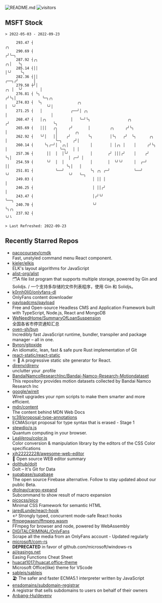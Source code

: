 ![README.md](https://github.com/Gerhut/Gerhut/workflows/README.md/badge.svg)
![visitors](https://visitors.vercel.app/Gerhut/Gerhut?token=8cf69d1f6813d272ef062726b6070c9be4ff72038cfe5a7ded7384a8da65d866)

## MSFT Stock

```
> 2022-05-03 - 2022-09-23

     293.47 ┤                                                                      ╭╮                            
     290.69 ┤                                                                     ╭╯╰─╮                          
     287.92 ┤╭╮                                                                 ╭╮│   ╰╮                         
     285.14 ┤││                                                                 │╰╯    ╰╮                        
     282.36 ┤││                                                            ╭──╮╭╯       │                        
     279.58 ┼╯│                                                         ╭╮ │  ╰╯        │                        
     276.81 ┤ ╰╮                                                       ╭╯╰╮│            ╰─╮╭╮                    
     274.03 ┤  ╰╮                ╭╮                                    │  ╰╯              ╰╯│                    
     271.25 ┤   │             ╭──╯│ ╭╮                                 │                    │                    
     268.47 ┤   │╭╮           │   ╰─╯╰╮                 ╭╮            ╭╯                    ╰╮                   
     265.69 ┤   │││   ╭╮     ╭╯       │         ╭╮     ╭╯╰╮           │                      │        ╭╮         
     262.92 ┤   ╰╯│   ││    ╭╯        ╰╮        │╰╮   ╭╯  ╰╮      ╭╮  │                      ╰─╮     ╭╯│         
     260.14 ┤     ╰╮╭─╯│  ╭╮│          │        │ │╭╮ │    │     ╭╯╰╮ │                        ╰─╮   │ │         
     257.36 ┤      ││  │  │╰╯          │       ╭╯ │││╭╯    │    ╭╯  ╰╮│                          │ ╭─╯ │         
     254.59 ┤      ╰╯  │  │            │       │  ╰╯╰╯     │  ╭─╯    ││                          ╰╮│   │         
     251.81 ┤          ╰──╯            ╰╮ ╭╮ ╭─╯           ╰──╯      ╰╯                           ╰╯   ╰─╮       
     249.03 ┤                           │ ││ │                                                           │       
     246.25 ┤                           │ ││╭╯                                                           │       
     243.47 ┤                           │╭╯╰╯                                                            ╰──╮    
     240.70 ┤                           ╰╯                                                                  ╰╮╭╮ 
     237.92 ┤                                                                                                ╰╯╰ 

> Last Refreshed: 2022-09-23
```

## Recently Starred Repos

- [pacocoursey/cmdk](https://github.com/pacocoursey/cmdk)  
  Fast, unstyled command menu React component.
- [kieler/elkjs](https://github.com/kieler/elkjs)  
  ELK's layout algorithms for JavaScript
- [alist-org/alist](https://github.com/alist-org/alist)  
  🗂️A file list program that supports multiple storage, powered by Gin and Solidjs. / 一个支持多存储的文件列表程序，使用 Gin 和 Solidjs。
- [k0rnh0li0/onlyfans-dl](https://github.com/k0rnh0li0/onlyfans-dl)  
  OnlyFans content downloader
- [payloadcms/payload](https://github.com/payloadcms/payload)  
  Free and Open-source Headless CMS and Application Framework built with TypeScript, Node.js, React and MongoDB
- [WeNeedHome/SummaryOfLoanSuspension](https://github.com/WeNeedHome/SummaryOfLoanSuspension)  
  全国各省市停贷通知汇总
- [oven-sh/bun](https://github.com/oven-sh/bun)  
  Incredibly fast JavaScript runtime, bundler, transpiler and package manager – all in one.
- [Byron/gitoxide](https://github.com/Byron/gitoxide)  
  An idiomatic, lean, fast & safe pure Rust implementation of Git
- [react-static/react-static](https://github.com/react-static/react-static)  
  ⚛️ 🚀 A progressive static site generator for React.
- [direnv/direnv](https://github.com/direnv/direnv)  
  unclutter your .profile
- [BandaiNamcoResearchInc/Bandai-Namco-Research-Motiondataset](https://github.com/BandaiNamcoResearchInc/Bandai-Namco-Research-Motiondataset)  
  This repository provides motion datasets collected by Bandai Namco Research Inc
- [google/wireit](https://github.com/google/wireit)  
  Wireit upgrades your npm scripts to make them smarter and more efficient.
- [mdn/content](https://github.com/mdn/content)  
  The content behind MDN Web Docs
- [tc39/proposal-type-annotations](https://github.com/tc39/proposal-type-annotations)  
  ECMAScript proposal for type syntax that is erased - Stage 1
- [stewdio/q.js](https://github.com/stewdio/q.js)  
  Quantum computing in your browser.
- [LeaVerou/color.js](https://github.com/LeaVerou/color.js)  
  Color conversion & manipulation library by the editors of the CSS Color specifications
- [xjh22222228/awesome-web-editor](https://github.com/xjh22222228/awesome-web-editor)  
  🔨  Open source WEB editor summary
- [dolthub/dolt](https://github.com/dolthub/dolt)  
  Dolt – It's Git for Data
- [supabase/supabase](https://github.com/supabase/supabase)  
  The open source Firebase alternative. Follow to stay updated about our public Beta.
- [dtolnay/cargo-expand](https://github.com/dtolnay/cargo-expand)  
  Subcommand to show result of macro expansion
- [picocss/pico](https://github.com/picocss/pico)  
  Minimal CSS Framework for semantic HTML
- [jaredLunde/react-hook](https://github.com/jaredLunde/react-hook)  
  ↩ Strongly typed, concurrent mode-safe React hooks
- [ffmpegwasm/ffmpeg.wasm](https://github.com/ffmpegwasm/ffmpeg.wasm)  
  FFmpeg for browser and node, powered by WebAssembly
- [DIGITALCRIMINAL/OnlyFans](https://github.com/DIGITALCRIMINAL/OnlyFans)  
  Scrape all the media from an OnlyFans account - Updated regularly
- [microsoft/com-rs](https://github.com/microsoft/com-rs)  
  **DEPRECATED** in favor of github.com/microsoft/windows-rs
- [ai/easings.net](https://github.com/ai/easings.net)  
  Easing Functions Cheat Sheet
- [huacat1017/huacat.office-theme](https://github.com/huacat1017/huacat.office-theme)  
  Microsoft Office(like) theme for VScode
- [sablejs/sablejs](https://github.com/sablejs/sablejs)  
  🏖️ The safer and faster ECMA5.1 interpreter written by JavaScript
- [ensdomains/subdomain-registrar](https://github.com/ensdomains/subdomain-registrar)  
  A registrar that sells subdomains to users on behalf of their owners
- [Anbang-Hu/devenv](https://github.com/Anbang-Hu/devenv)  

